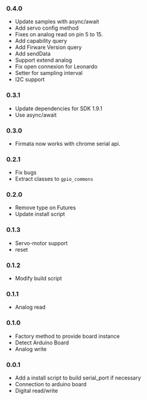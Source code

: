### 0.4.0
  * Update samples with async/await
  * Add servo config method
  * Fixes on analog read on pin 5 to 15.
  * Add capability query
  * Add Firware Version query
  * Add sendData
  * Support extend analog
  * Fix open connexion for Leonardo
  * Setter for sampling interval
  * I2C support

### 0.3.1
  * Update dependencies for SDK 1.9.1
  * Use async/await

### 0.3.0
  * Firmata now works with chrome serial api.

### 0.2.1
  * Fix bugs
  * Extract classes to `gpio_commons`

### 0.2.0
  * Remove type on Futures
  * Update install script

### 0.1.3
  * Servo-motor support
  * reset

### 0.1.2
  * Modify build script

### 0.1.1
  * Analog read

### 0.1.0
  * Factory method to provide board instance
  * Detect Arduino Board
  * Analog write

### 0.0.1
  * Add a install script to build serial_port if necessary
  * Connection to arduino board
  * Digital read/write
